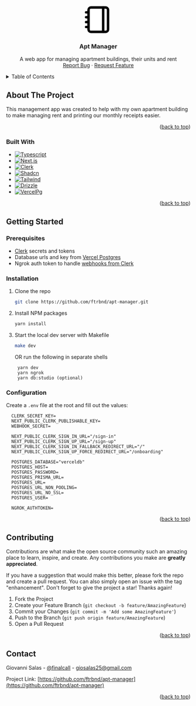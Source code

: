 <!-- Improved compatibility of back to top link: See: https://github.com/othneildrew/Best-README-Template/pull/73 -->

<a name="readme-top"></a>

<!--
*** Thanks for checking out the Best-README-Template. If you have a suggestion
*** that would make this better, please fork the repo and create a pull request
*** or simply open an issue with the tag "enhancement".
*** Don't forget to give the project a star!
*** Thanks again! Now go create something AMAZING! :D
-->

<!-- PROJECT LOGO -->
<br />
<div align="center">
  <a href="https://github.com/ftrbnd/apt-manager">
    <svg xmlns="http://www.w3.org/2000/svg" width="80" height="80" viewBox="0 0 24 24" fill="white" stroke="black" stroke-width="2" stroke-linecap="round" stroke-linejoin="round" class="lucide lucide-notebook"><path d="M2 6h4"/><path d="M2 10h4"/><path d="M2 14h4"/><path d="M2 18h4"/><rect width="16" height="20" x="4" y="2" rx="2"/><path d="M16 2v20"/></svg>
  </a>

<h3 align="center">Apt Manager</h3>

  <p align="center">
    A web app for managing apartment buildings, their units and rent
    <br />
    <a href="https://github.com/ftrbnd/apt-manager-server/issues">Report Bug</a>
    ·
    <a href="https://github.com/ftrbnd/apt-manager-server/issues">Request Feature</a>
  </p>
</div>

<!-- TABLE OF CONTENTS -->
<details>
  <summary>Table of Contents</summary>
  <ol>
    <li>
      <a href="#about-the-project">About The Project</a>
      <ul>
        <li><a href="#built-with">Built With</a></li>
      </ul>
    </li>
    <li>
      <a href="#getting-started">Getting Started</a>
      <ul>
        <li><a href="#prerequisites">Prerequisites</a></li>
        <li><a href="#installation">Installation</a></li>
        <li><a href="#configuration">Configuration</a></li>
      </ul>
    </li>
    <li><a href="#contributing">Contributing</a></li>
    <li><a href="#contact">Contact</a></li>
  </ol>
</details>

<!-- ABOUT THE PROJECT -->

## About The Project

This management app was created to help with my own apartment building to make managing rent and printing our monthly receipts easier.

<p align="right">(<a href="#readme-top">back to top</a>)</p>

### Built With

- [![Typescript][Typescript]][Typescript-url]
- [![Next.js][Next.js]][Next-url]
- [![Clerk][Clerk]][Clerk-url]
- [![Shadcn][Shadcn]][Shadcn-url]
- [![Tailwind][Tailwind]][Tailwind-url]
- [![Drizzle][Drizzle]][Drizzle-url]
- [![VercelPg][VercelPg]][VercelPg-url]

<p align="right">(<a href="#readme-top">back to top</a>)</p>

<!-- GETTING STARTED -->

## Getting Started

### Prerequisites

- [Clerk](https://clerk.com) secrets and tokens
- Database urls and key from [Vercel Postgres](https://vercel.com/docs/storage/vercel-postgres)
- Ngrok auth token to handle [webhooks from Clerk](https://clerk.com/docs/integrations/webhooks/sync-data#set-up-ngrok)

### Installation

1. Clone the repo
   ```sh
   git clone https://github.com/ftrbnd/apt-manager.git
   ```
2. Install NPM packages
   ```sh
   yarn install
   ```
3. Start the local dev server with Makefile

   ```sh
   make dev
   ```

   OR run the following in separate shells

   ```
    yarn dev
    yarn ngrok
    yarn db:studio (optional)
   ```

### Configuration

Create a `.env` file at the root and fill out the values:

```env
  CLERK_SECRET_KEY=
  NEXT_PUBLIC_CLERK_PUBLISHABLE_KEY=
  WEBHOOK_SECRET=

  NEXT_PUBLIC_CLERK_SIGN_IN_URL="/sign-in"
  NEXT_PUBLIC_CLERK_SIGN_UP_URL="/sign-up"
  NEXT_PUBLIC_CLERK_SIGN_IN_FALLBACK_REDIRECT_URL="/"
  NEXT_PUBLIC_CLERK_SIGN_UP_FORCE_REDIRECT_URL="/onboarding"

  POSTGRES_DATABASE="verceldb"
  POSTGRES_HOST=
  POSTGRES_PASSWORD=
  POSTGRES_PRISMA_URL=
  POSTGRES_URL=
  POSTGRES_URL_NON_POOLING=
  POSTGRES_URL_NO_SSL=
  POSTGRES_USER=

  NGROK_AUTHTOKEN=
```

<p align="right">(<a href="#readme-top">back to top</a>)</p>

<!-- CONTRIBUTING -->

## Contributing

Contributions are what make the open source community such an amazing place to learn, inspire, and create. Any contributions you make are **greatly appreciated**.

If you have a suggestion that would make this better, please fork the repo and create a pull request. You can also simply open an issue with the tag "enhancement".
Don't forget to give the project a star! Thanks again!

1. Fork the Project
2. Create your Feature Branch (`git checkout -b feature/AmazingFeature`)
3. Commit your Changes (`git commit -m 'Add some AmazingFeature'`)
4. Push to the Branch (`git push origin feature/AmazingFeature`)
5. Open a Pull Request

<p align="right">(<a href="#readme-top">back to top</a>)</p>

<!-- CONTACT -->

## Contact

Giovanni Salas - [@finalcalI](https://twitter.com/finalcali) - giosalas25@gmail.com

Project Link: [https://github.com/ftrbnd/apt-manager](https://github.com/ftrbnd/apt-manager)

<p align="right">(<a href="#readme-top">back to top</a>)</p>

<!-- MARKDOWN LINKS & IMAGES -->
<!-- https://www.markdownguide.org/basic-syntax/#reference-style-links -->

[Typescript]: https://img.shields.io/badge/typescript-3178C6?style=for-the-badge&logo=typescript&logoColor=white
[Typescript-url]: https://www.typescriptlang.org/
[Next.js]: https://img.shields.io/badge/next.js-000000?style=for-the-badge&logo=nextdotjs&logoColor=white
[Next-url]: https://nextjs.org/
[Clerk]: https://img.shields.io/badge/clerk-6C47FF?style=for-the-badge&logo=clerk&logoColor=fff
[Clerk-url]: https://clerk.com/
[Shadcn]: https://img.shields.io/badge/-shadcn/ui-000000?style=for-the-badge&logo=shadcnui&logoColor=fff
[Shadcn-url]: https://ui.shadcn.com/
[Tailwind]: https://img.shields.io/badge/tailwind-06B6D4?style=for-the-badge&logo=tailwindcss&logoColor=white
[Tailwind-url]: https://tailwindcss.com/
[Drizzle]: https://img.shields.io/badge/drizzle-000000?style=for-the-badge&logo=drizzle&logoColor=C5F74F
[Drizzle-url]: https://orm.drizzle.team/
[VercelPg]: https://img.shields.io/badge/vercel-000?style=for-the-badge&logo=vercel&logoColor=fff
[VercelPg-url]: https://vercel.com/docs/storage/vercel-postgres
